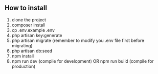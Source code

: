 ## How to install
1. clone the project
2. composer install
3. cp .env.example .env
4. php artisan key:generate
5. php artisan migrate (remember to modify you .env file first before migrating)
6. php artisan db:seed
7. npm install
8. npm run dev (compile for development) OR npm run build (compile for production)




